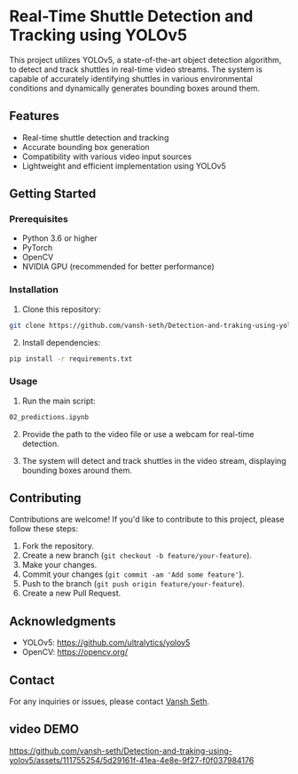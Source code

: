 # Real-Time Shuttle Detection and Tracking using YOLOv5

This project utilizes YOLOv5, a state-of-the-art object detection algorithm, to detect and track shuttles in real-time video streams. The system is capable of accurately identifying shuttles in various environmental conditions and dynamically generates bounding boxes around them.

## Features

- Real-time shuttle detection and tracking
- Accurate bounding box generation
- Compatibility with various video input sources
- Lightweight and efficient implementation using YOLOv5

## Getting Started

### Prerequisites

- Python 3.6 or higher
- PyTorch
- OpenCV
- NVIDIA GPU (recommended for better performance)

### Installation

1. Clone this repository:

```bash
git clone https://github.com/vansh-seth/Detection-and-traking-using-yolov5.git
```

2. Install dependencies:

```bash
pip install -r requirements.txt
```

### Usage

1. Run the main script:

```bash
02_predictions.ipynb
```

2. Provide the path to the video file or use a webcam for real-time detection.

3. The system will detect and track shuttles in the video stream, displaying bounding boxes around them.

## Contributing

Contributions are welcome! If you'd like to contribute to this project, please follow these steps:

1. Fork the repository.
2. Create a new branch (`git checkout -b feature/your-feature`).
3. Make your changes.
4. Commit your changes (`git commit -am 'Add some feature'`).
5. Push to the branch (`git push origin feature/your-feature`).
6. Create a new Pull Request.

## Acknowledgments

- YOLOv5: https://github.com/ultralytics/yolov5
- OpenCV: https://opencv.org/

## Contact

For any inquiries or issues, please contact [Vansh Seth](https://github.com/vansh-seth).

## video DEMO 

https://github.com/vansh-seth/Detection-and-traking-using-yolov5/assets/111755254/5d29161f-41ea-4e8e-9f27-f0f037984176



